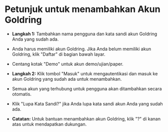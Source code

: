 # **Petunjuk untuk menambahkan Akun Goldring**
- **Langkah 1:** Tambahkan nama pengguna dan kata sandi akun Goldring Anda yang sudah ada.
- Anda harus memiliki akun Goldring. Jika Anda belum memiliki akun Goldring, klik "Daftar" di bagian bawah layar.
- Centang kotak "Demo" untuk akun demo/ujian/paper.
- **Langkah 2:** Klik tombol "Masuk" untuk mengautentikasi dan masuk ke akun Goldring yang sudah ada untuk menambahkan.
- Semua akun yang terhubung untuk pengguna akan ditambahkan secara otomatis.
- Klik "Lupa Kata Sandi?" jika Anda lupa kata sandi akun Anda yang sudah ada.

- **Catatan:** Untuk bantuan menambahkan akun Goldring, klik "?" di kanan atas untuk mendapatkan dukungan.
